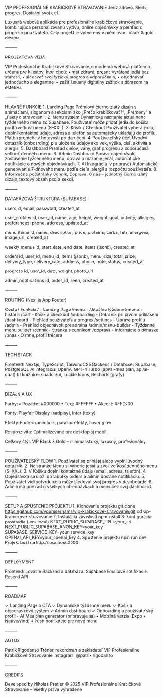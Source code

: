 VIP PROFESIONÁLNE KRABIČKOVÉ STRAVOVANIE
Jedz zdravo. Sleduj progres. Dosiahni svoj cieľ.

Luxusná webová aplikácia pre profesionálne krabičkové stravovanie, kombinujúca personalizovanú výživu, online objednávky a prehľad o progrese používateľa.
Celý projekt je vytvorený v prémiovom black & gold dizajne.

⸻

PROJEKTOVÁ VÍZIA

VIP Profesionálne Krabičkové Stravovanie je moderná webová platforma určená pre klientov, ktorí chcú:
• mať zdravé, presne vyrátané jedlá bez starostí,
• sledovať svoj fyzický progres a odporúčania,
• objednávať jednoducho a elegantne,
• zažiť luxusný digitálny zážitok s dôrazom na estetiku.

⸻

HLAVNÉ FUNKCIE 1. Landing Page
Prémiový čierno-zlatý dizajn s animáciami, sloganom a sekciami ako „Prečo krabičkovať?“, „Premeny“ a „Fakty o stravovaní“. 2. Menu systém
Dynamické načítanie aktuálneho týždenného menu zo Supabase.
Používateľ môže pridať jedlá do košíka podľa veľkosti menu (S–XXL). 3. Košík / Checkout
Používateľ vyberá jedlá, doplní kontaktné údaje, adresa a telefón sa automaticky ukladajú do profilu.
Platba prebieha v hotovosti pri doručení. 4. Používateľský účet
Úvodný dotazník (onboarding) pre uloženie údajov ako vek, výška, cieľ, aktivita a alergie. 5. Dashboard
Prehľad cieľov, váhy, graf progresu a odporúčaná veľkosť denného menu. 6. Admin Dashboard
Správa objednávok, zostavenie týždenného menu, úprava a mazanie jedál, automatické notifikácie o nových objednávkach. 7. AI Integrácia (v príprave)
Automatické generovanie 7-dňového menu podľa cieľa, alergií a rozpočtu používateľa. 8. Informačné podstránky
Cenník, Doprava, O nás – jednotný čierno-zlatý dizajn, textový obsah podľa sekcií.

⸻

DATABÁZOVÁ ŠTRUKTÚRA (SUPABASE)

users
id, email, password, created_at

user_profiles
id, user_id, name, age, height, weight, goal, activity, allergies, preferences, phone, address, updated_at

menu_items
id, name, description, price, proteins, carbs, fats, allergens, image_url, created_at

weekly_menus
id, start_date, end_date, items (jsonb), created_at

orders
id, user_id, menu_id, items (jsonb), menu_size, total_price, delivery_type, delivery_date, address, phone, note, status, created_at

progress
id, user_id, date, weight, photo_url

admin_notifications
id, order_id, seen, created_at

⸻

ROUTING (Next.js App Router)

Cesta / Funkcia
/ - Landing Page
/menu - Aktuálne týždenné menu + história
/cart - Košík a checkout
/onboarding - Dotazník pri prvom prihlásení
/dashboard - Prehľad používateľa a progres
/settings - Úprava profilu
/admin - Prehľad objednávok pre admina
/admin/menu-builder - Týždenné menu builder
/cennik - Stránka s cenníkom
/doprava - Informácie o donáške
/onas - O mne, profil trénera

⸻

TECH STACK

Frontend: Next.js, TypeScript, TailwindCSS
Backend / Database: Supabase, PostgreSQL
AI Integrácia: OpenAI GPT-4 Turbo (api/ai-mealplan, api/ai-chat)
UI knižnice: shadcn/ui, Lucide Icons, Recharts (grafy)

⸻

DIZAJN A UX

Farby:
• Pozadie: #000000
• Text: #FFFFFF
• Akcent: #FFD700

Fonty:
Playfair Display (nadpisy), Inter (texty)

Efekty:
Fade-in animácie, parallax efekty, hover glow

Responzivita:
Optimalizované pre desktop aj mobil

Celkový štýl:
VIP Black & Gold – minimalistický, luxusný, profesionálny

⸻

POUŽÍVATEĽSKÝ FLOW 1. Používateľ sa prihlási alebo vyplní úvodný dotazník. 2. Na stránke Menu si vyberie jedlá a zvolí veľkosť denného menu (S–XXL). 3. V Košíku doplní kontaktné údaje (email, adresa, telefón). 4. Objednávka sa uloží do tabuľky orders a admin dostane notifikáciu. 5. Používateľ vidí potvrdenie a môže sledovať svoj progres v dashboarde. 6. Admin má prehľad o všetkých objednávkach a menu cez svoj dashboard.

⸻

SETUP A SPUSTENIE PROJEKTU 1. Klonovanie projektu
git clone https://github.com/yourusername/vip-krabickove-stravovanie.git
cd vip-krabickove-stravovanie 2. Inštalácia závislostí
npm install 3. Konfigurácia prostredia (.env.local)
NEXT_PUBLIC_SUPABASE_URL=your_url
NEXT_PUBLIC_SUPABASE_ANON_KEY=your_key
SUPABASE_SERVICE_KEY=your_service_key
OPENAI_API_KEY=your_openai_key 4. Spustenie projektu
npm run dev
Projekt beží na http://localhost:3000

⸻

DEPLOYMENT

Frontend: Lovable
Backend a databáza: Supabase
Emailové notifikácie: Resend API

⸻

ROADMAP

✓ Landing Page a CTA
✓ Dynamické týždenné menu
✓ Košík a objednávkový systém
✓ Admin dashboard
✓ Onboarding a používateľský profil
• AI Mealplan generátor (pripravuje sa)
• Mobilná verzia (Expo + NativeWind)
• Push notifikácie pre nové menu

⸻

AUTOR

Patrik Rigodanzo
Tréner, rekordman a zakladateľ VIP Profesionálne Krabičkové Stravovanie
Instagram: @patrik.rigodanzo

⸻

CREDITS

Developed by Nikolas Pastier
© 2025 VIP Profesionálne Krabičkové Stravovanie – Všetky práva vyhradené
